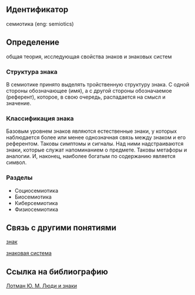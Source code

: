 ## Идентификатор

семиотика (eng: semiotics)

## Определение

общая теория, исследующая свойства знаков и знаковых систем

### Структура знака

В семиотике принято выделять тройственную структуру знака. С одной стороны обозначающее (имя), а с другой стороны обозначаемое (референт), которое, в свою очередь, распадается на смысл и значение. 

### Классификация знака

Базовым уровнем знаков являются естественные знаки, у которых наблюдается более или менее однозначная связь между знаком и его референтом. Таковы симптомы и сигналы. Над ними надстраиваются знаки, которые служат напоминанием о предмете. Таковы метафоры и аналогии. И, наконец, наиболее богатым по содержанию является символ.

### Разделы

* Социосемиотика
* Биосемиотика
* Киберсемиотика
* Физиосемиотика

## Связь с другими понятиями

[знак](https://github.com/Dememedp/yapis-course/blob/main/concept/Sign.md)

[знаковая система](https://github.com/Dememedp/yapis-course/blob/main/concept/Sign_System.md)

## Ссылка на библиографию

[Лотман Ю. М. Люди и знаки](https://github.com/Dememedp/yapis-course/blob/main/bibliography/Lotman-People-book.md)
